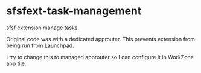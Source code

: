 # sfsfext-task-management
sfsf extension manage tasks.

Original code was with a dedicated approuter.
This prevents extension from being run from Launchpad.

I try to change this to managed approuter so I can configure it in WorkZone app tile.
